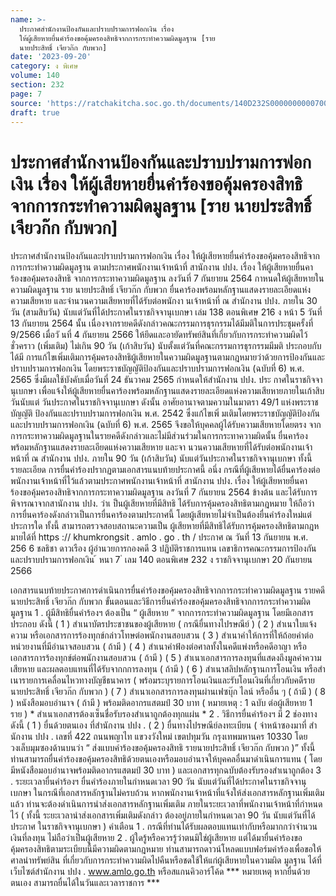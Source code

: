 ```yaml
---
name: >-
  ประกาศสำนักงานป้องกันและปราบปรามการฟอกเงิน เรื่อง
  ให้ผู้เสียหายยื่นคำร้องขอคุ้มครองสิทธิจากการกระทำความผิดมูลฐาน [ราย
  นายประสิทธิ์ เจียวก๊ก กับพวก]
date: '2023-09-20'
category: ง พิเศษ
volume: 140
section: 232
page: 7
source: 'https://ratchakitcha.soc.go.th/documents/140D232S0000000000700.pdf'
draft: true
---
```


# ประกาศสำนักงานป้องกันและปราบปรามการฟอกเงิน เรื่อง ให้ผู้เสียหายยื่นคำร้องขอคุ้มครองสิทธิจากการกระทำความผิดมูลฐาน [ราย นายประสิทธิ์ เจียวก๊ก กับพวก]

ประกาศสำนักงานป้องกันและปราบปรามการฟอกเงิน เรื่อง ให้ผู้เสียหายยื่นคำร้องขอคุ้มครองสิทธิจากการกระทำความผิดมูลฐาน ตามประกาศพนักงานเจ้าหน้าที่ สานักงาน ปปง. เรื่อง ให้ผู้เสียหายยื่นคาร้องขอคุ้มครองสิทธิ จากการกระทาความผิดมูลฐาน ลงวันที่ 7 กันยายน 2564 กาหนดให้ผู้เสียหายในความผิดมูลฐาน ราย นายประสิทธิ์ เจียวก๊ก กับพวก ยื่นคาร้องพร้อมหลักฐานแสดงรายละเอียดแห่งความเสียหาย และจำนวนความเสียหายที่ได้รับต่อพนักงา นเจ้าหน้าที่ ณ สำนักงาน ปปง. ภายใน 30 วัน (สามสิบวัน) นับแต่วันที่ได้ประกาศในราชกิจจานุเบกษา เล่ม 138 ตอนพิเศษ 216 ง หน้า 5 วันที่ 13 กันยายน 2564 นั้น เนื่องจากรายคดีดังกล่าวคณะกรรมการธุรกรรมได้มีมติในการประชุมครั้งที่ 9/2566 เมื่อวั นที่ 4 กันยายน 2566 ให้ยึดและอายัดทรัพย์สินที่เกี่ยวกับการกระทำความผิดไว้ชั่วคราว (เพิ่มเติม) ไม่เกิน 90 วัน (เก้าสิบวัน) นับตั้งแต่วันที่คณะกรรมการธุรกรรมมีมติ ประกอบกับได้มี การแก้ไขเพิ่มเติมการคุ้มครองสิทธิผู้เสียหายในความผิดมูลฐานตามกฎหมายว่าด้วยการป้องกันและ ปราบปรามการฟอกเงิน โดยพระราชบัญญัติป้องกันและปราบปรามการฟอกเงิน (ฉบับที่ 6) พ.ศ. 2565 ซึ่งมีผลใช้บังคับเมื่อวันที่ 24 ธันวาคม 2565 กำหนดให้สำนักงาน ปปง. ประ กาศในราชกิจจานุเบกษา เพื่อแจ้งให้ผู้เสียหายยื่นคาร้องพร้อมหลักฐานแสดงรายละเอียดแห่งความเสียหายภายในเก้าสิบวันนับแต่ วันประกาศในราชกิจจานุเบกษา ดังนั้น อาศัยอานาจตามความในมาตรา 49/1 แห่งพระราชบัญญัติ ป้องกันและปราบปรามการฟอกเงิน พ.ศ. 2542 ซึ่งแก้ไขเพิ่ มเติมโดยพระราชบัญญัติป้องกัน และปราบปรามการฟอกเงิน (ฉบับที่ 6) พ.ศ. 2565 จึงขอให้บุคคลผู้ได้รับความเสียหายโดยตรง จากการกระทาความผิดมูลฐานในรายคดีดังกล่าวและไม่มีส่วนร่วมในการกระทาความผิดนั้น ยื่นคาร้อง พร้อมหลักฐานแสดงรายละเอียดแห่งความเสียหาย และจา นวนความเสียหายที่ได้รับต่อพนักงานเจ้าหน้าที่ ณ สำนักงาน ปปง. ภายใน 90 วัน (เก้าสิบวัน) นับแต่วันประกาศในราชกิจจานุเบกษา ทั้งนี้ รายละเอียด การยื่นคำร้องปรากฏตามเอกสารแนบท้ายประกาศนี้ อนึ่ง กรณีที่ผู้เสียหายได้ยื่นคาร้องต่อพนักงานเจ้าหน้าที่ไว้แล้วตามประกาศพนักงานเจ้าหน้าที่ สานักงาน ปปง. เรื่อง ให้ผู้เสียหายยื่นคาร้องขอคุ้มครองสิทธิจากการกระทาความผิดมูลฐาน ลงวันที่ 7 กันยายน 2564 ข้างต้น และได้รับการพิจารณาจากสานักงาน ปปง. ว่าเ ป็นผู้เสียหายที่มีสิทธิ ได้รับการคุ้มครองสิทธิตามกฎหมาย ให้ถือว่าการยื่นคาร้องดังกล่าวเป็นการยื่นคาร้องตามประกาศนี้ โดยผู้เสียหายไม่จำเป็นต้องยื่นคำร้องใหม่แต่ประการใด ทั้งนี้ สามารถตรวจสอบสถานะความเป็น ผู้เสียหายที่มีสิทธิได้รับการคุ้มครองสิทธิตามกฎห มายได้ที่ https :// khumkrongsit . amlo . go . th / ประกาศ ณ วันที่ 13 กันยายน พ.ศ. 256 6 ชลธิชา ดาวเรือง ผู้อำนวยการกองคดี 3 ปฏิบัติราชการแทน เลขาธิการคณะกรรมการป้องกันและปราบปรามการฟอกเงิน ้ หนา 7 ่ เลม 140 ตอนพิเศษ 232 ง ราชกิจจานุเบกษา 20 กันยายน 2566

เอกสารแนบท้ายประกาศการดําเนินการยื่นคําร้องขอคุ้มครองสิทธิจากการกระทําความผิดมูลฐาน รายคดี นายประสิทธิ์ เจียวก๊ก กับพวก ขั้นตอนและวิธีการยื่นคําร้องขอคุ้มครองสิทธิจากการกระทําความผิดมูลฐาน 1 . ผู้มีสิทธิยื่นคําร้องฯ ต้องเป็น “ ผู้เสียหาย ” จากการกระทําความผิดมูลฐาน โดยมีเอกสารประกอบ ดังนี้ ( 1 ) สําเนาบัตรประชาชนของผู้เสียหาย ( กรณียื่นทางไปรษณีย์ ) ( 2 ) สําเนาใบแจ้งความ หรือเอกสารการร้องทุกข์กล่าวโทษต่อพนักงานสอบสวน ( 3 ) สําเนาคําให้การที่ให้ถ้อยคําต่อหน่วยงานที่มีอํานาจสอบสวน ( ถ้ามี ) ( 4 ) สําเนาคําฟ้องต่อศาลทั้งในคดีแพ่งหรือคดีอาญา หรือเอกสารการร้องทุกข์ต่อพนักงานสอบสวน ( ถ้ามี ) ( 5 ) สําเนาเอกสารการลงทุนที่แสดงถึงมูลค่าความเสียหาย และผลตอบแทนที่ได้รับจากกการลงทุน ( ถ้ามี ) ( 6 ) สําเนาสลิปหลักฐานการโอนเงิน หรือสําเนารายการเคลื่อนไหวทางบัญชีธนาคาร ( พร้อมระบุรายการโอนเงินและรับโอนเงินที่เกี่ยวกับคดีรายนายประสิทธิ์ เจียวก๊ก กับพวก ) ( 7 ) สําเนาเอกสารการลงทุนผ่านเฟซบุ๊ก ไลน์ หรืออื่น ๆ ( ถ้ามี ) ( 8 ) หนังสือมอบอํานาจ ( ถ้ามี ) พร้อมติดอากรแสตมป์ 30 บาท ( หมายเหตุ : 1 ฉบับ ต่อผู้เสียหาย 1 ราย ) * สําเนาเอกสารต้องเซ็นชื่อรับรองสําเนาถูกต้องทุกแผ่น * 2 . วิธีการยื่นคําร้องฯ มี 2 ช่องทาง ดังนี้ ( 1 ) ยื่นด้วยตนเอง ที่สํานักงาน ปปง . ( 2 ) ยื่นทางไปรษณีย์ลงทะเบียน ( จ่าหน้าซองมาที่ สํานักงาน ปปง . เลขที่ 422 ถนนพญาไท แขวงวังใหม่ เขตปทุมวัน กรุงเทพมหานคร 10330 โดยวงเล็บมุมซองด้านบนว่า “ ส่งแบบคําร้องขอคุ้มครองสิทธิ รายนายประสิทธิ์ เจียวก๊ก กับพวก )” ทั้งนี้ ท่านสามารถยื่นคําร้องขอคุ้มครองสิทธิด้วยตนเองหรือมอบอํานาจให้บุคคลอื่นมาดําเนินการแทน ( โดยมีหนังสือมอบอํานาจพร้อมติดอากรแสตมป์ 30 บาท ) และเอกสารทุกฉบับต้องรับรองสําเนาถูกต้อง 3 . ระยะเวลายื่นคําร้องฯ ยื่นคําร้องภายในกําหนดเวลา 90 วัน นับแต่วันที่ได้ประกาศในราชกิจจานุเบกษา ในกรณีที่เอกสารหลักฐานไม่ครบถ้วน หากพนักงานเจ้าหน้าที่แจ้งให้ส่งเอกสารหลักฐานเพิ่มเติมแล้ว ท่านจะต้องดําเนินการนําส่งเอกสารหลักฐานเพิ่มเติม ภายในระยะเวลาที่พนักงานเจ้าหน้าที่กําหนดไว้ ( ทั้งนี้ ระยะเวลานําส่งเอกสารเพิ่มเติมดังกล่าว ต้องอยู่ภายในกําหนดเวลา 90 วัน นับแต่วันที่ได้ประกาศ ในราชกิจจานุเบกษา ) คําเตือน 1 . กรณีที่ท่านได้รับผลตอบแทนเท่ากับหรือมากกว่าจํานวนเงินที่ลงทุน ไม่ถือว่าเป็นผู้เสียหาย 2 . ผู้ใดรู้หรือควรรู้ว่าตนมิใช่ผู้เสียหาย แต่ได้มายื่นคําร้องขอคุ้มครองสิทธิตามระเบียบนี้มีความผิดตามกฎหมาย ท่านสามารถดาวน์โหลดแบบฟอร์มคําร้องเพื่อขอให้ศาลนําทรัพย์สิน ที่เกี่ยวกับการกระทําความผิดไปคืนหรือชดใช้ให้แก่ผู้เสียหายในความผิด มูลฐาน ได้ที่เว็บไซต์สํานักงาน ปปง . www.amlo.go.th หรือสแกนคิวอาร์โค้ด *** หมายเหตุ หากยื่นด้วยตนเอง สามารถยื่นได้ในวันและเวลาราชการ ***
